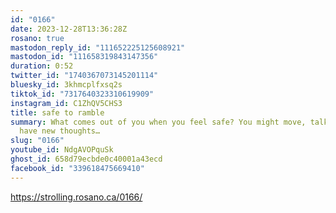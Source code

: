 ```yaml
---
id: "0166"
date: 2023-12-28T13:36:28Z
rosano: true
mastodon_reply_id: "111652225125608921"
mastodon_id: "111658319843147356"
duration: 0:52
twitter_id: "1740367073145201114"
bluesky_id: 3khmcplfxsq2s
tiktok_id: "7317640323310619909"
instagram_id: C1ZhQV5CHS3
title: safe to ramble
summary: What comes out of you when you feel safe? You might move, talk more,
  have new thoughts…
slug: "0166"
youtube_id: NdgAVOPquSk
ghost_id: 658d79ecbde0c40001a43ecd
facebook_id: "339618475669410"
---
```

https://strolling.rosano.ca/0166/

